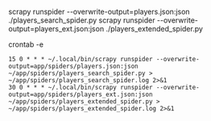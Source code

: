 scrapy runspider --overwrite-output=players.json:json ./players_search_spider.py
scrapy runspider --overwrite-output=players_ext.json:json ./players_extended_spider.py

crontab -e

```
15 0 * * * ~/.local/bin/scrapy runspider --overwrite-output=app/spiders/players.json:json ~/app/spiders/players_search_spider.py > ~/app/spiders/players_search_spider.log 2>&1
30 0 * * * ~/.local/bin/scrapy runspider --overwrite-output=app/spiders/players_ext.json:json ~/app/spiders/players_extended_spider.py > ~/app/spiders/players_extended_spider.log 2>&1
```

